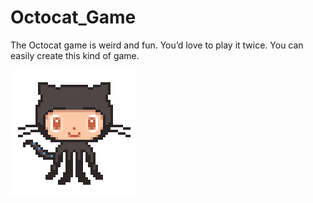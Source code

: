 # Octocat_Game
The Octocat game is weird and fun. You’d love to play it twice. You can easily create this kind of game.

![alt text](https://github.com/AhsanParadise/Octocat_Game/blob/master/img/octocat.gif?raw=true)
